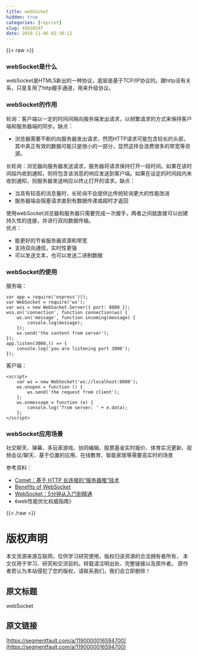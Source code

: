 ```yaml
---
title: webSocket
hidden: true
categories: [reprint]
slug: 4562858f
date: 2018-11-06 02:30:12
---
```


{{< raw >}}
<h3 id="articleHeader0">webSocket&#x662F;&#x4EC0;&#x4E48;</h3><p>webSocket&#x662F;HTML5&#x65B0;&#x51FA;&#x7684;&#x4E00;&#x79CD;&#x534F;&#x8BAE;&#xFF0C;&#x5E95;&#x5C42;&#x662F;&#x57FA;&#x4E8E;TCP/IP&#x534F;&#x8BAE;&#x7684;&#x3002;&#x8DDF;http&#x6CA1;&#x6709;&#x5173;&#x7CFB;&#xFF0C;&#x53EA;&#x662F;&#x590D;&#x7528;&#x4E86;http&#x63E1;&#x624B;&#x901A;&#x9053;&#xFF0C;&#x7528;&#x6765;&#x5347;&#x7EA7;&#x534F;&#x8BAE;&#x3002;</p><h3 id="articleHeader1">webSocket&#x7684;&#x4F5C;&#x7528;</h3><p>&#x8F6E;&#x8BE2;&#xFF1A;&#x5BA2;&#x6237;&#x7AEF;&#x4EE5;&#x4E00;&#x5B9A;&#x7684;&#x65F6;&#x95F4;&#x95F4;&#x9694;&#x5411;&#x670D;&#x52A1;&#x7AEF;&#x53D1;&#x51FA;&#x8BF7;&#x6C42;&#xFF0C;&#x4EE5;&#x9891;&#x7E41;&#x8BF7;&#x6C42;&#x7684;&#x65B9;&#x5F0F;&#x6765;&#x4FDD;&#x6301;&#x5BA2;&#x6237;&#x7AEF;&#x548C;&#x670D;&#x52A1;&#x5668;&#x7AEF;&#x7684;&#x540C;&#x6B65;&#x3002;&#x7F3A;&#x70B9;&#xFF1A;</p><ul><li>&#x6D4F;&#x89C8;&#x5668;&#x9700;&#x8981;&#x4E0D;&#x65AD;&#x7684;&#x5411;&#x670D;&#x52A1;&#x5668;&#x53D1;&#x51FA;&#x8BF7;&#x6C42;&#xFF0C;&#x7136;&#x800C;HTTP&#x8BF7;&#x6C42;&#x53EF;&#x80FD;&#x5305;&#x542B;&#x8F83;&#x957F;&#x7684;&#x5934;&#x90E8;&#xFF0C;&#x5176;&#x4E2D;&#x771F;&#x6B63;&#x6709;&#x6548;&#x7684;&#x6570;&#x636E;&#x53EF;&#x80FD;&#x53EA;&#x662F;&#x5F88;&#x5C0F;&#x7684;&#x4E00;&#x90E8;&#x5206;&#xFF0C;&#x663E;&#x7136;&#x8FD9;&#x6837;&#x4F1A;&#x6D6A;&#x8D39;&#x5F88;&#x591A;&#x7684;&#x5E26;&#x5BBD;&#x7B49;&#x8D44;&#x6E90;&#x3002;</li></ul><p>&#x957F;&#x8F6E;&#x8BE2;&#xFF1A;&#x6D4F;&#x89C8;&#x5668;&#x5411;&#x670D;&#x52A1;&#x5668;&#x53D1;&#x9001;&#x8BF7;&#x6C42;&#xFF0C;&#x670D;&#x52A1;&#x5668;&#x5C06;&#x8BF7;&#x6C42;&#x4FDD;&#x6301;&#x6253;&#x5F00;&#x4E00;&#x6BB5;&#x65F6;&#x95F4;&#x3002;&#x5982;&#x679C;&#x5728;&#x8BE5;&#x65F6;&#x95F4;&#x6BB5;&#x5185;&#x6536;&#x5230;&#x901A;&#x77E5;&#xFF0C;&#x5219;&#x5C06;&#x5305;&#x542B;&#x8BE5;&#x6D88;&#x606F;&#x7684;&#x54CD;&#x5E94;&#x53D1;&#x9001;&#x5230;&#x5BA2;&#x6237;&#x7AEF;&#x3002;&#x5982;&#x679C;&#x5728;&#x8BBE;&#x5B9A;&#x7684;&#x65F6;&#x95F4;&#x6BB5;&#x5185;&#x672A;&#x6536;&#x5230;&#x901A;&#x77E5;&#xFF0C;&#x5219;&#x670D;&#x52A1;&#x5668;&#x53D1;&#x9001;&#x54CD;&#x5E94;&#x4EE5;&#x7EC8;&#x6B62;&#x6253;&#x5F00;&#x7684;&#x8BF7;&#x6C42;&#x3002;&#x7F3A;&#x70B9;&#xFF1A;</p><ul><li>&#x5F53;&#x5177;&#x6709;&#x8F83;&#x9AD8;&#x7684;&#x6D88;&#x606F;&#x91CF;&#x65F6;&#xFF0C;&#x957F;&#x8F6E;&#x8BE2;&#x4E0D;&#x4F1A;&#x63D0;&#x4F9B;&#x6BD4;&#x4F20;&#x7EDF;&#x8F6E;&#x8BE2;&#x66F4;&#x5927;&#x7684;&#x6027;&#x80FD;&#x6539;&#x8FDB;</li><li>&#x670D;&#x52A1;&#x5668;&#x7AEF;&#x4F1A;&#x963B;&#x585E;&#x8BF7;&#x6C42;&#x76F4;&#x5230;&#x6709;&#x6570;&#x636E;&#x4F20;&#x9012;&#x6216;&#x8D85;&#x65F6;&#x624D;&#x8FD4;&#x56DE;</li></ul><p>&#x4F7F;&#x7528;webSocket&#x6D4F;&#x89C8;&#x5668;&#x548C;&#x670D;&#x52A1;&#x5668;&#x53EA;&#x9700;&#x8981;&#x5B8C;&#x6210;&#x4E00;&#x6B21;&#x63E1;&#x624B;&#xFF0C;&#x4E24;&#x8005;&#x4E4B;&#x95F4;&#x5C31;&#x76F4;&#x63A5;&#x53EF;&#x4EE5;&#x521B;&#x5EFA;&#x6301;&#x4E45;&#x6027;&#x7684;&#x8FDE;&#x63A5;&#xFF0C;&#x5E76;&#x8FDB;&#x884C;&#x53CC;&#x5411;&#x6570;&#x636E;&#x4F20;&#x8F93;&#x3002;<br>&#x4F18;&#x70B9;&#xFF1A;</p><ul><li>&#x80FD;&#x66F4;&#x597D;&#x7684;&#x8282;&#x7701;&#x670D;&#x52A1;&#x5668;&#x8D44;&#x6E90;&#x548C;&#x5E26;&#x5BBD;</li><li>&#x652F;&#x6301;&#x53CC;&#x5411;&#x901A;&#x4FE1;&#xFF0C;&#x5B9E;&#x65F6;&#x6027;&#x66F4;&#x5F3A;</li><li>&#x53EF;&#x4EE5;&#x53D1;&#x9001;&#x6587;&#x672C;&#xFF0C;&#x4E5F;&#x53EF;&#x4EE5;&#x53D1;&#x9001;&#x4E8C;&#x8FDB;&#x5236;&#x6570;&#x636E;</li></ul><h3 id="articleHeader2">webSocket&#x7684;&#x4F7F;&#x7528;</h3><p>&#x670D;&#x52A1;&#x7AEF;&#xFF1A;</p><div class="widget-codetool" style="display:none"><div class="widget-codetool--inner"><span class="selectCode code-tool" data-toggle="tooltip" data-placement="top" title="" data-original-title="&#x5168;&#x9009;"></span> <span type="button" class="copyCode code-tool" data-toggle="tooltip" data-placement="top" data-clipboard-text="var app = require(&apos;express&apos;)();
var WebSocket = require(&apos;ws&apos;);
var wss = new WebSocket.Server({ port: 8080 });
wss.on(&apos;connection&apos;, function connection(ws) {
    ws.on(&apos;message&apos;, function incoming(message) {
        console.log(message);
    });
    ws.send(&apos;the content from server&apos;);
});
app.listen(3000,() =&gt; {
    console.log(&apos;you are listening port 3000&apos;);
});" title="" data-original-title="&#x590D;&#x5236;"></span> <span type="button" class="saveToNote code-tool" data-toggle="tooltip" data-placement="top" title="" data-original-title="&#x653E;&#x8FDB;&#x7B14;&#x8BB0;"></span></div></div><pre class="hljs javascript"><code><span class="hljs-keyword">var</span> app = <span class="hljs-built_in">require</span>(<span class="hljs-string">&apos;express&apos;</span>)();
<span class="hljs-keyword">var</span> WebSocket = <span class="hljs-built_in">require</span>(<span class="hljs-string">&apos;ws&apos;</span>);
<span class="hljs-keyword">var</span> wss = <span class="hljs-keyword">new</span> WebSocket.Server({ <span class="hljs-attr">port</span>: <span class="hljs-number">8080</span> });
wss.on(<span class="hljs-string">&apos;connection&apos;</span>, <span class="hljs-function"><span class="hljs-keyword">function</span> <span class="hljs-title">connection</span>(<span class="hljs-params">ws</span>) </span>{
    ws.on(<span class="hljs-string">&apos;message&apos;</span>, <span class="hljs-function"><span class="hljs-keyword">function</span> <span class="hljs-title">incoming</span>(<span class="hljs-params">message</span>) </span>{
        <span class="hljs-built_in">console</span>.log(message);
    });
    ws.send(<span class="hljs-string">&apos;the content from server&apos;</span>);
});
app.listen(<span class="hljs-number">3000</span>,() =&gt; {
    <span class="hljs-built_in">console</span>.log(<span class="hljs-string">&apos;you are listening port 3000&apos;</span>);
});</code></pre><p>&#x5BA2;&#x6237;&#x7AEF;&#xFF1A;</p><div class="widget-codetool" style="display:none"><div class="widget-codetool--inner"><span class="selectCode code-tool" data-toggle="tooltip" data-placement="top" title="" data-original-title="&#x5168;&#x9009;"></span> <span type="button" class="copyCode code-tool" data-toggle="tooltip" data-placement="top" data-clipboard-text="&lt;script&gt;
    var ws = new WebSocket(&apos;ws://localhost:8080&apos;);
    ws.onopen = function () {
        ws.send(&apos;the request from client&apos;);
    };
    ws.onmessage = function (e) {
        console.log(&apos;from server: &apos; + e.data);
    };
&lt;/script&gt;" title="" data-original-title="&#x590D;&#x5236;"></span> <span type="button" class="saveToNote code-tool" data-toggle="tooltip" data-placement="top" title="" data-original-title="&#x653E;&#x8FDB;&#x7B14;&#x8BB0;"></span></div></div><pre class="hljs xml"><code><span class="hljs-tag">&lt;<span class="hljs-name">script</span>&gt;</span><span class="javascript">
    <span class="hljs-keyword">var</span> ws = <span class="hljs-keyword">new</span> WebSocket(<span class="hljs-string">&apos;ws://localhost:8080&apos;</span>);
    ws.onopen = <span class="hljs-function"><span class="hljs-keyword">function</span> (<span class="hljs-params"></span>) </span>{
        ws.send(<span class="hljs-string">&apos;the request from client&apos;</span>);
    };
    ws.onmessage = <span class="hljs-function"><span class="hljs-keyword">function</span> (<span class="hljs-params">e</span>) </span>{
        <span class="hljs-built_in">console</span>.log(<span class="hljs-string">&apos;from server: &apos;</span> + e.data);
    };
</span><span class="hljs-tag">&lt;/<span class="hljs-name">script</span>&gt;</span></code></pre><h3 id="articleHeader3">webSocket&#x5E94;&#x7528;&#x573A;&#x666F;</h3><p>&#x793E;&#x4EA4;&#x804A;&#x5929;&#x3001;&#x5F39;&#x5E55;&#x3001;&#x591A;&#x73A9;&#x5BB6;&#x6E38;&#x620F;&#x3001;&#x534F;&#x540C;&#x7F16;&#x8F91;&#x3001;&#x80A1;&#x7968;&#x57FA;&#x91D1;&#x5B9E;&#x65F6;&#x62A5;&#x4EF7;&#x3001;&#x4F53;&#x80B2;&#x5B9E;&#x51B5;&#x66F4;&#x65B0;&#x3001;&#x89C6;&#x9891;&#x4F1A;&#x8BAE;/&#x804A;&#x5929;&#x3001;&#x57FA;&#x4E8E;&#x4F4D;&#x7F6E;&#x7684;&#x5E94;&#x7528;&#x3001;&#x5728;&#x7EBF;&#x6559;&#x80B2;&#x3001;&#x667A;&#x80FD;&#x5BB6;&#x5C45;&#x7B49;&#x9700;&#x8981;&#x9AD8;&#x5B9E;&#x65F6;&#x7684;&#x573A;&#x666F;</p><p>&#x53C2;&#x8003;&#x8D44;&#x6599;&#xFF1A;</p><ul><li><a href="https://www.ibm.com/developerworks/cn/web/wa-lo-comet/" rel="nofollow noreferrer" target="_blank">Comet&#xFF1A;&#x57FA;&#x4E8E; HTTP &#x957F;&#x8FDE;&#x63A5;&#x7684;&#x201C;&#x670D;&#x52A1;&#x5668;&#x63A8;&#x201D;&#x6280;&#x672F;</a></li><li><a href="http://www.websocket.org/quantum.html" rel="nofollow noreferrer" target="_blank">Benefits of WebSocket</a></li><li><a href="https://juejin.im/post/5a4e6a43f265da3e303c4787" rel="nofollow noreferrer" target="_blank">WebSocket&#xFF1A;5&#x5206;&#x949F;&#x4ECE;&#x5165;&#x95E8;&#x5230;&#x7CBE;&#x901A;</a></li><li>&#x300A;web&#x6027;&#x80FD;&#x4F18;&#x5316;&#x6743;&#x5A01;&#x6307;&#x5357;&#x300B;</li></ul>
{{< /raw >}}

# 版权声明
本文资源来源互联网，仅供学习研究使用，版权归该资源的合法拥有者所有，
本文仅用于学习、研究和交流目的。转载请注明出处、完整链接以及原作者。
原作者若认为本站侵犯了您的版权，请联系我们，我们会立即删除！

## 原文标题
webSocket

## 原文链接
[https://segmentfault.com/a/1190000016594700](https://segmentfault.com/a/1190000016594700)


